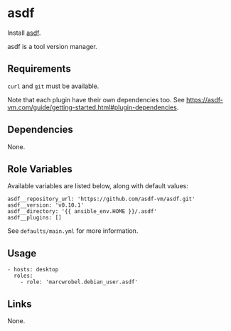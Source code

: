 # asdf

Install [asdf](https://asdf-vm.com/).

asdf is a tool version manager.

## Requirements

`curl` and `git` must be available.

Note that each plugin have their own dependencies too.
See https://asdf-vm.com/guide/getting-started.html#plugin-dependencies.

## Dependencies

None.

## Role Variables

Available variables are listed below, along with default values:

    asdf__repository_url: 'https://github.com/asdf-vm/asdf.git'
    asdf__version: 'v0.10.1'
    asdf__directory: '{{ ansible_env.HOME }}/.asdf'
    asdf__plugins: []

See `defaults/main.yml` for more information.

## Usage

    - hosts: desktop
      roles:
        - role: 'marcwrobel.debian_user.asdf'

## Links

None.
